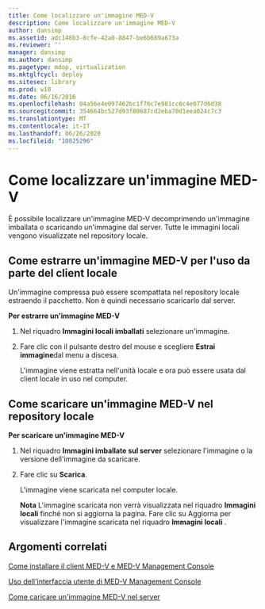 ```yaml
---
title: Come localizzare un'immagine MED-V
description: Come localizzare un'immagine MED-V
author: dansimp
ms.assetid: adc148b3-8cfe-42a0-8847-be6b689a673a
ms.reviewer: ''
manager: dansimp
ms.author: dansimp
ms.pagetype: mdop, virtualization
ms.mktglfcycl: deploy
ms.sitesec: library
ms.prod: w10
ms.date: 06/16/2016
ms.openlocfilehash: 04a56e4e097462bc1f76c7e981cc6c4e077d6d38
ms.sourcegitcommit: 354664bc527d93f80687cd2eba70d1eea024c7c3
ms.translationtype: MT
ms.contentlocale: it-IT
ms.lasthandoff: 06/26/2020
ms.locfileid: "10825296"
---
```

# Come localizzare un'immagine MED-V


È possibile localizzare un'immagine MED-V decomprimendo un'immagine imballata o scaricando un'immagine dal server. Tutte le immagini locali vengono visualizzate nel repository locale.

## <a href="" id="bkmk-extractinganimageforusebythelocalclient"></a>Come estrarre un'immagine MED-V per l'uso da parte del client locale


Un'immagine compressa può essere scompattata nel repository locale estraendo il pacchetto. Non è quindi necessario scaricarlo dal server.

**Per estrarre un'immagine MED-V**

1.  Nel riquadro **Immagini locali imballati** selezionare un'immagine.

2.  Fare clic con il pulsante destro del mouse e scegliere **Estrai immagine**dal menu a discesa.

    L'immagine viene estratta nell'unità locale e ora può essere usata dal client locale in uso nel computer.

## <a href="" id="bkmk-downloadinganimagetothelocalrepoitory"></a>Come scaricare un'immagine MED-V nel repository locale


**Per scaricare un'immagine MED-V**

1.  Nel riquadro **Immagini imballate sul server** selezionare l'immagine o la versione dell'immagine da scaricare.

2.  Fare clic su **Scarica**.

    L'immagine viene scaricata nel computer locale.

    **Nota**  L'immagine scaricata non verrà visualizzata nel riquadro **Immagini locali** finché non si aggiorna la pagina. Fare clic su Aggiorna per visualizzare l'immagine scaricata nel riquadro **Immagini locali** .

     

## Argomenti correlati


[Come installare il client MED-V e MED-V Management Console](how-to-install-med-v-client-and-med-v-management-console.md)

[Uso dell'interfaccia utente di MED-V Management Console](using-the-med-v-management-console-user-interface.md)

[Come caricare un'immagine MED-V nel server](how-to-upload-a-med-v-image-to-the-server.md)

 

 





